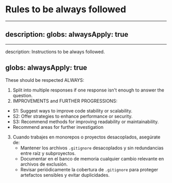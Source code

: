 # Rules to be always followed

---
description: 
globs: 
alwaysApply: true
---

---
description: Instructions to be always followed.

globs: 
alwaysApply: true
---

These should be respected ALWAYS:

1. Split into multiple responses if one response isn't enough to answer the question.
2. IMPROVEMENTS and FURTHER PROGRESSIONS:

- S1: Suggest ways to improve code stability or scalability.
- S2: Offer strategies to enhance performance or security.
- S3: Recommend methods for improving readability or maintainability.
- Recommend areas for further investigation

3. Cuando trabajes en monorepos o proyectos desacoplados, asegúrate de:
   - Mantener los archivos `.gitignore` desacoplados y sin redundancias entre raíz y subproyectos.
   - Documentar en el banco de memoria cualquier cambio relevante en archivos de exclusión.
   - Revisar periódicamente la cobertura de `.gitignore` para proteger artefactos sensibles y evitar duplicidades.
